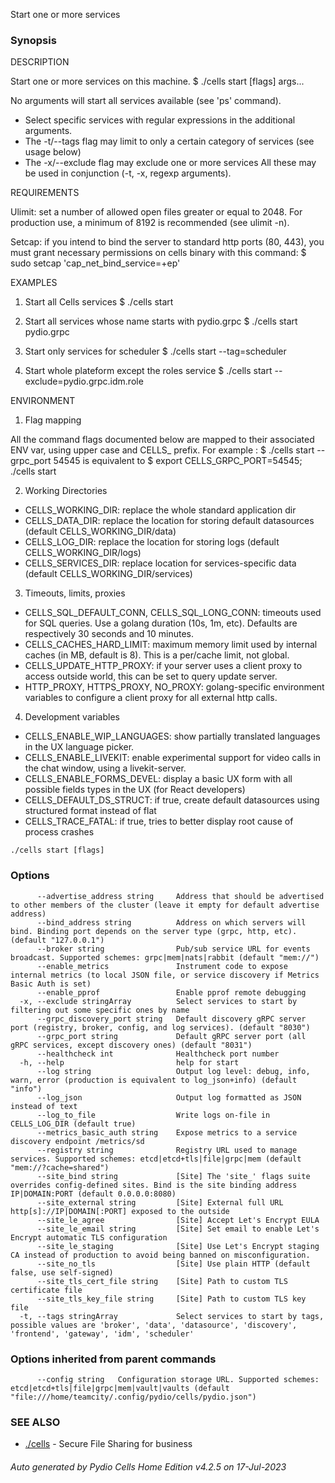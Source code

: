 Start one or more services

### Synopsis


DESCRIPTION

  Start one or more services on this machine. 
  $ ./cells start [flags] args...

  No arguments will start all services available (see 'ps' command).  
   - Select specific services with regular expressions in the additional arguments. 
   - The -t/--tags flag may limit to only a certain category of services (see usage below)
   - The -x/--exclude flag may exclude one or more services
  All these may be used in conjunction (-t, -x, regexp arguments).

REQUIREMENTS
  
  Ulimit: set a number of allowed open files greater or equal to 2048.
  For production use, a minimum of 8192 is recommended (see ulimit -n).

  Setcap: if you intend to bind the server to standard http ports (80, 443), 
  you must grant necessary permissions on cells binary with this command:
  $ sudo setcap 'cap_net_bind_service=+ep' <path to your binary>    

EXAMPLES

  1. Start all Cells services
  $ ./cells start

  2. Start all services whose name starts with pydio.grpc
  $ ./cells start pydio.grpc

  3. Start only services for scheduler
  $ ./cells start --tag=scheduler

  4. Start whole plateform except the roles service
  $ ./cells start --exclude=pydio.grpc.idm.role

ENVIRONMENT

  1. Flag mapping

  All the command flags documented below are mapped to their associated ENV var, using upper case and CELLS_ prefix.
  For example :
  $ ./cells start --grpc_port 54545
  is equivalent to 
  $ export CELLS_GRPC_PORT=54545; ./cells start

  2. Working Directories 

  - CELLS_WORKING_DIR: replace the whole standard application dir
  - CELLS_DATA_DIR: replace the location for storing default datasources (default CELLS_WORKING_DIR/data)
  - CELLS_LOG_DIR: replace the location for storing logs (default CELLS_WORKING_DIR/logs)
  - CELLS_SERVICES_DIR: replace location for services-specific data (default CELLS_WORKING_DIR/services)

  3. Timeouts, limits, proxies

  - CELLS_SQL_DEFAULT_CONN, CELLS_SQL_LONG_CONN: timeouts used for SQL queries. Use a golang duration (10s, 1m, etc). Defaults are respectively 30 seconds and 10 minutes.
  - CELLS_CACHES_HARD_LIMIT: maximum memory limit used by internal caches (in MB, default is 8). This is a per/cache limit, not global.
  - CELLS_UPDATE_HTTP_PROXY: if your server uses a client proxy to access outside world, this can be set to query update server.
  - HTTP_PROXY, HTTPS_PROXY, NO_PROXY: golang-specific environment variables to configure a client proxy for all external http calls.

  4. Development variables

  - CELLS_ENABLE_WIP_LANGUAGES: show partially translated languages in the UX language picker. 
  - CELLS_ENABLE_LIVEKIT: enable experimental support for video calls in the chat window, using a livekit-server.
  - CELLS_ENABLE_FORMS_DEVEL: display a basic UX form with all possible fields types in the UX (for React developers)
  - CELLS_DEFAULT_DS_STRUCT: if true, create default datasources using structured format instead of flat
  - CELLS_TRACE_FATAL: if true, tries to better display root cause of process crashes



```
./cells start [flags]
```

### Options

```
      --advertise_address string     Address that should be advertised to other members of the cluster (leave it empty for default advertise address)
      --bind_address string          Address on which servers will bind. Binding port depends on the server type (grpc, http, etc). (default "127.0.0.1")
      --broker string                Pub/sub service URL for events broadcast. Supported schemes: grpc|mem|nats|rabbit (default "mem://")
      --enable_metrics               Instrument code to expose internal metrics (to local JSON file, or service discovery if Metrics Basic Auth is set)
      --enable_pprof                 Enable pprof remote debugging
  -x, --exclude stringArray          Select services to start by filtering out some specific ones by name
      --grpc_discovery_port string   Default discovery gRPC server port (registry, broker, config, and log services). (default "8030")
      --grpc_port string             Default gRPC server port (all gRPC services, except discovery ones) (default "8031")
      --healthcheck int              Healthcheck port number
  -h, --help                         help for start
      --log string                   Output log level: debug, info, warn, error (production is equivalent to log_json+info) (default "info")
      --log_json                     Output log formatted as JSON instead of text
      --log_to_file                  Write logs on-file in CELLS_LOG_DIR (default true)
      --metrics_basic_auth string    Expose metrics to a service discovery endpoint /metrics/sd
      --registry string              Registry URL used to manage services. Supported schemes: etcd|etcd+tls|file|grpc|mem (default "mem://?cache=shared")
      --site_bind string             [Site] The 'site_' flags suite overrides config-defined sites. Bind is the site binding address IP|DOMAIN:PORT (default 0.0.0.0:8080)
      --site_external string         [Site] External full URL http[s]://IP|DOMAIN[:PORT] exposed to the outside
      --site_le_agree                [Site] Accept Let's Encrypt EULA
      --site_le_email string         [Site] Set email to enable Let's Encrypt automatic TLS configuration
      --site_le_staging              [Site] Use Let's Encrypt staging CA instead of production to avoid being banned on misconfiguration.
      --site_no_tls                  [Site] Use plain HTTP (default false, use self-signed)
      --site_tls_cert_file string    [Site] Path to custom TLS certificate file
      --site_tls_key_file string     [Site] Path to custom TLS key file
  -t, --tags stringArray             Select services to start by tags, possible values are 'broker', 'data', 'datasource', 'discovery', 'frontend', 'gateway', 'idm', 'scheduler'
```

### Options inherited from parent commands

```
      --config string   Configuration storage URL. Supported schemes: etcd|etcd+tls|file|grpc|mem|vault|vaults (default "file:///home/teamcity/.config/pydio/cells/pydio.json")
```

### SEE ALSO

* [./cells](./cells)	 - Secure File Sharing for business

###### Auto generated by Pydio Cells Home Edition v4.2.5 on 17-Jul-2023
